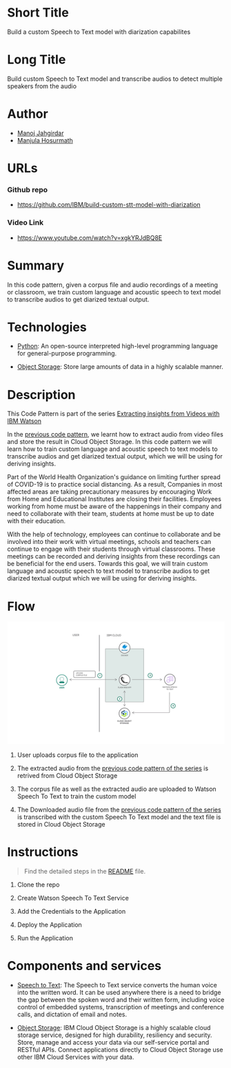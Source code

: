 # Short Title

Build a custom Speech to Text model with diarization capabilites

# Long Title

Build custom Speech to Text model and transcribe audios to detect multiple speakers from the audio


# Author
* [Manoj Jahgirdar](https://www.linkedin.com/in/manoj-jahgirdar-6b5b33142/)
* [Manjula Hosurmath](https://www.linkedin.com/in/manjula-g-hosurmath-0b47031)

# URLs

### Github repo

* https://github.com/IBM/build-custom-stt-model-with-diarization


### Video Link
* https://www.youtube.com/watch?v=xgkYRJdBQ8E

# Summary

In this code pattern, given a corpus file and audio recordings of a meeting or classroom, we train custom language and acoustic speech to text model to transcribe audios to get diarized textual output. 

# Technologies

* [Python](https://developer.ibm.com/technologies/python): An open-source interpreted high-level programming language for general-purpose programming.

* [Object Storage](https://developer.ibm.com/technologies/object-storage): Store large amounts of data in a highly scalable manner.

# Description

This Code Pattern is part of the series [Extracting insights from Videos with IBM Watson]()

In the [previous code pattern](https://github.com/IBM/extract-audio-from-video), we learnt how to extract audio from video files and store the result in Cloud Object Storage. In this code pattern we will learn how to train custom language and acoustic speech to text models to transcribe audios and get diarized textual output, which we will be using for deriving insights.

Part of the World Health Organization's guidance on limiting further spread of COVID-19 is to practice social distancing. As a result, Companies in most affected areas are taking precautionary measures by encouraging Work from Home and Educational Institutes are closing their facilities. Employees working from home must be aware of the happenings in their company and need to collaborate with their team, students at home must be up to date with their education.

With the help of technology, employees can continue to collaborate and be involved into their work with virtual meetings, schools and teachers can continue to engage with their students through virtual classrooms. These meetings can be recorded and deriving insights from these recordings can be beneficial for the end users. Towards this goal, we will train custom language and acoustic speech to text model to transcribe audios to get diarized textual output which we will be using for deriving insights.

# Flow

<!--add an image in this path-->
![architecture](doc/source/images/architecture.png)

1. User uploads corpus file to the application

2. The extracted audio from the [previous code pattern of the series](https://github.com/IBM/convert-video-to-audio) is retrived from Cloud Object Storage

3. The corpus file as well as the extracted audio are uploaded to Watson Speech To Text to train the custom model

4. The Downloaded audio file from the [previous code pattern of the series](https://github.com/IBM/convert-video-to-audio) is transcribed with the custom Speech To Text model and the text file is stored in Cloud Object Storage

# Instructions

> Find the detailed steps in the [README](https://github.com/IBM/build-custom-stt-model-with-diarization/blob/master/README.md) file.


1. Clone the repo

2. Create Watson Speech To Text Service

3. Add the Credentials to the Application

4. Deploy the Application

5. Run the Application

# Components and services

* [Speech to Text](https://cloud.ibm.com/catalog/services/speech-to-text): The Speech to Text service converts the human voice into the written word. It can be used anywhere there is a need to bridge the gap between the spoken word and their written form, including voice control of embedded systems, transcription of meetings and conference calls, and dictation of email and notes.

* [Object Storage](https://cloud.ibm.com/catalog/services/cloud-object-storage): IBM Cloud Object Storage is a highly scalable cloud storage service, designed for high durability, resiliency and security. Store, manage and access your data via our self-service portal and RESTful APIs. Connect applications directly to Cloud Object Storage use other IBM Cloud Services with your data.
